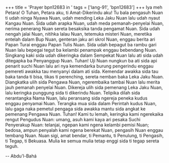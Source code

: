 +++
title = 'Prayer bpn12683 in '
tags = ['lang-91', 'bpn12683']
+++
Iya meh Petara!
O Tuhan, Petara aku, ti Amat-Dikerindu aku! Tu bala pengasuh Nuan ti udah ninga Nyawa Nuan, udah mending Leka Jaku Nuan lalu udah nyaut Kangau Nuan. Sida udah arapka Nuan, udah meda pemanah-penyelai Nuan, nerima penerang Nuan sereta besaksika tanda pengamat Nuan. Sida udah nengah jalai Nuan, nitihka lalau Nuan, tetemuka misteri Nuan, meretika entelah dalam Bup Nuan, genteran jaku ari skrol Nuan, enggau berita ari Papan Turai enggau Papan Tulis Nuan. Sida udah bepagut ba rambu gari Nuan lalu bepegai tegut ba kelambi penampak enggau bebendang Nuan. Singkang kaki sida udah dikeringka dalam Sempekat Nuan lalu ati sida udah ditegapka ba Penyanggup Nuan. Tuhan! Uji Nuan nungkun ba ati sida api penarit suchi Nuan lalu ari nya kemendarka burung pengerindu enggau pemereti awakka tau menyanyi dalam ati sida. Kemendar awakka sida tau baka tanda ti bisa, tikas ti perenching, sereta nemban baka Leka Jaku Nuan. Diangkatka ulih sida Pengawa Nuan, ngerembaika tambai Nuan lalu merita jauh pemanah penyelai Nuan. Dikereja ulih sida pemenang Leka Jaku Nuan, lalu keringka punggung sida ti dikerindu Nuan. Telipika dilah sida nerantangka Nama Nuan, lalu peransang sida ngereja peneka kudus enggau penyamai Nuan. Terangka mua sida dalam Perintah kudus Nuan, lalu gaga naka pemetul pengaga sida awakka mantu sida angkat ke pemenang Pengawa Nuan.
Tuhan! Kami tu lemah, keringka kami ngerekaika rengut Pengudus Nuan: umang, asuh kami kaya ari pesaka Suchi Penyerakup Nuan: telanjai, ngepan kami ngena kelambi pemisi Nuan; bedosa, ampun penyalah kami ngena berekat Nuan, pengasih Nuan enggau tembang Nuan. Nuan sigi, amat bendar, ti Pemantu, ti Penulung, ti Pengasih, ti Tegap, ti Bekuasa.
Mulia ke semua mulia tetap enggi sida ti tegap sereta teguh.

-- Abdu'l-Bahá
